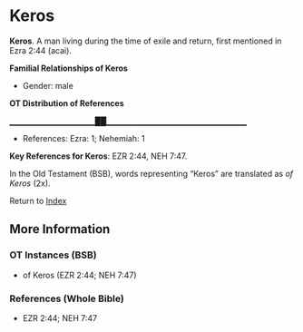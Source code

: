 # Keros
**Keros**. 
A man living during the time of exile and return, first mentioned in Ezra 2:44 (acai). 




**Familial Relationships of Keros**


* Gender: male


**OT Distribution of References**

▁▁▁▁▁▁▁▁▁▁▁▁▁▁██▁▁▁▁▁▁▁▁▁▁▁▁▁▁▁▁▁▁▁▁▁▁▁
* References: Ezra: 1; Nehemiah: 1



**Key References for Keros**: 
EZR 2:44, NEH 7:47. 


In the Old Testament (BSB), words representing “Keros” are translated as 
*of Keros* (2x). 




Return to [Index](00-Index.md)

## More Information

### OT Instances (BSB)

* of Keros (EZR 2:44; NEH 7:47)



### References (Whole Bible)

* EZR 2:44; NEH 7:47



